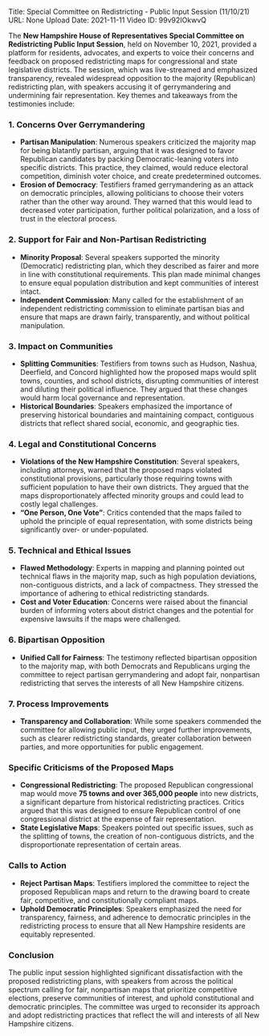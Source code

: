 Title: Special Committee on Redistricting - Public Input Session (11/10/21)
URL: None
Upload Date: 2021-11-11
Video ID: 99v92IOkwvQ

The **New Hampshire House of Representatives Special Committee on Redistricting Public Input Session**, held on November 10, 2021, provided a platform for residents, advocates, and experts to voice their concerns and feedback on proposed redistricting maps for congressional and state legislative districts. The session, which was live-streamed and emphasized transparency, revealed widespread opposition to the majority (Republican) redistricting plan, with speakers accusing it of gerrymandering and undermining fair representation. Key themes and takeaways from the testimonies include:

### 1. **Concerns Over Gerrymandering**  
   - **Partisan Manipulation**: Numerous speakers criticized the majority map for being blatantly partisan, arguing that it was designed to favor Republican candidates by packing Democratic-leaning voters into specific districts. This practice, they claimed, would reduce electoral competition, diminish voter choice, and create predetermined outcomes.  
   - **Erosion of Democracy**: Testifiers framed gerrymandering as an attack on democratic principles, allowing politicians to choose their voters rather than the other way around. They warned that this would lead to decreased voter participation, further political polarization, and a loss of trust in the electoral process.  

### 2. **Support for Fair and Non-Partisan Redistricting**  
   - **Minority Proposal**: Several speakers supported the minority (Democratic) redistricting plan, which they described as fairer and more in line with constitutional requirements. This plan made minimal changes to ensure equal population distribution and kept communities of interest intact.  
   - **Independent Commission**: Many called for the establishment of an independent redistricting commission to eliminate partisan bias and ensure that maps are drawn fairly, transparently, and without political manipulation.  

### 3. **Impact on Communities**  
   - **Splitting Communities**: Testifiers from towns such as Hudson, Nashua, Deerfield, and Concord highlighted how the proposed maps would split towns, counties, and school districts, disrupting communities of interest and diluting their political influence. They argued that these changes would harm local governance and representation.  
   - **Historical Boundaries**: Speakers emphasized the importance of preserving historical boundaries and maintaining compact, contiguous districts that reflect shared social, economic, and geographic ties.  

### 4. **Legal and Constitutional Concerns**  
   - **Violations of the New Hampshire Constitution**: Several speakers, including attorneys, warned that the proposed maps violated constitutional provisions, particularly those requiring towns with sufficient population to have their own districts. They argued that the maps disproportionately affected minority groups and could lead to costly legal challenges.  
   - **“One Person, One Vote”**: Critics contended that the maps failed to uphold the principle of equal representation, with some districts being significantly over- or under-populated.  

### 5. **Technical and Ethical Issues**  
   - **Flawed Methodology**: Experts in mapping and planning pointed out technical flaws in the majority map, such as high population deviations, non-contiguous districts, and a lack of compactness. They stressed the importance of adhering to ethical redistricting standards.  
   - **Cost and Voter Education**: Concerns were raised about the financial burden of informing voters about district changes and the potential for expensive lawsuits if the maps were challenged.  

### 6. **Bipartisan Opposition**  
   - **Unified Call for Fairness**: The testimony reflected bipartisan opposition to the majority map, with both Democrats and Republicans urging the committee to reject partisan gerrymandering and adopt fair, nonpartisan redistricting that serves the interests of all New Hampshire citizens.  

### 7. **Process Improvements**  
   - **Transparency and Collaboration**: While some speakers commended the committee for allowing public input, they urged further improvements, such as clearer redistricting standards, greater collaboration between parties, and more opportunities for public engagement.  

### Specific Criticisms of the Proposed Maps  
   - **Congressional Redistricting**: The proposed Republican congressional map would move **75 towns and over 365,000 people** into new districts, a significant departure from historical redistricting practices. Critics argued that this was designed to ensure Republican control of one congressional district at the expense of fair representation.  
   - **State Legislative Maps**: Speakers pointed out specific issues, such as the splitting of towns, the creation of non-contiguous districts, and the disproportionate representation of certain areas.  

### Calls to Action  
   - **Reject Partisan Maps**: Testifiers implored the committee to reject the proposed Republican maps and return to the drawing board to create fair, competitive, and constitutionally compliant maps.  
   - **Uphold Democratic Principles**: Speakers emphasized the need for transparency, fairness, and adherence to democratic principles in the redistricting process to ensure that all New Hampshire residents are equitably represented.  

### Conclusion  
The public input session highlighted significant dissatisfaction with the proposed redistricting plans, with speakers from across the political spectrum calling for fair, nonpartisan maps that prioritize competitive elections, preserve communities of interest, and uphold constitutional and democratic principles. The committee was urged to reconsider its approach and adopt redistricting practices that reflect the will and interests of all New Hampshire citizens.